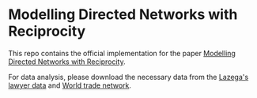 # Modelling Directed Networks with Reciprocity 

This repo contains the official implementation for the paper 
[Modelling Directed Networks with Reciprocity](https://arxiv.org/abs/2411.12871).

For data analysis, please download the necessary data from the [Lazega's lawyer data](https://www.stats.ox.ac.uk/~snijders/siena/Lazega_lawyers_data.htm) 
and [World trade network](http://personal.lse.ac.uk/tenreyro/LGW.html).
